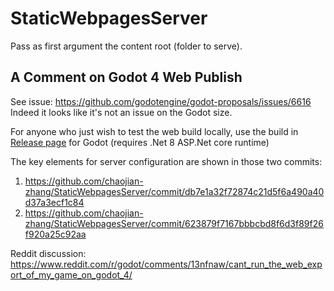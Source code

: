 # StaticWebpagesServer

Pass as first argument the content root (folder to serve).

## A Comment on Godot 4 Web Publish

See issue: https://github.com/godotengine/godot-proposals/issues/6616
Indeed it looks like it's not an issue on the Godot size.

For anyone who just wish to test the web build locally, use the build in [Release page](https://github.com/chaojian-zhang/StaticWebpagesServer/releases) for Godot (requires .Net 8 ASP.Net core runtime)

The key elements for server configuration are shown in those two commits:
1. https://github.com/chaojian-zhang/StaticWebpagesServer/commit/db7e1a32f72874c21d5f6a490a40d37a3ecf1c84
2. https://github.com/chaojian-zhang/StaticWebpagesServer/commit/623879f7167bbbcbd8f6d3f89f26f920a25c92aa

Reddit discussion: https://www.reddit.com/r/godot/comments/13nfnaw/cant_run_the_web_export_of_my_game_on_godot_4/
